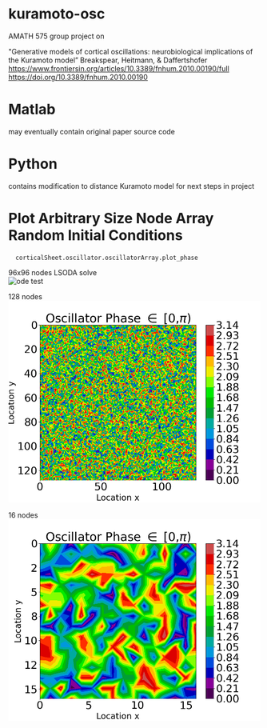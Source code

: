 # kuramoto-osc
AMATH 575 group project on

"Generative models of cortical oscillations: neurobiological implications of the Kuramoto model” Breakspear, Heitmann, & Daffertshofer
https://www.frontiersin.org/articles/10.3389/fnhum.2010.00190/full<br>
https://doi.org/10.3389/fnhum.2010.00190


# Matlab
may eventually contain original paper source code

# Python
contains modification to distance Kuramoto model for next steps in project

# Plot Arbitrary Size Node Array Random Initial Conditions

      corticalSheet.oscillator.oscillatorArray.plot_phase



96x96 nodes  LSODA solve<br>
<img width="1039" alt="ode test" src="https://github.com/chriswilly/kuramoto-osc/blob/main/Python/animation/__keep__/96x96_LSODA_Oscillator%20Phase%20in%20pi_210505_175825598041.gif">

128 nodes<br>
<img width="1039" alt="random ic" src="https://github.com/chriswilly/kuramoto-osc/blob/main/Python/figure_reproduction/Oscillator%20Phase%20in%200pi/Oscillator%20Phase%20in%200pi_210502_211548838946.png">

16 nodes<br>
<img width="1039" alt="random ic" src="https://github.com/chriswilly/kuramoto-osc/blob/main/Python/figure_reproduction/Oscillator%20Phase%20in%200pi/Oscillator%20Phase%20in%200pi_210502_211605985844.png">
